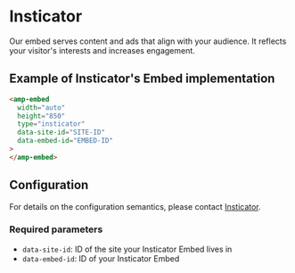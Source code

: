 # Insticator

Our embed serves content and ads that align with your audience. It reflects your visitor's interests and increases engagement.

## Example of Insticator's Embed implementation

```html
<amp-embed
  width="auto"
  height="850"
  type="insticator"
  data-site-id="SITE-ID"
  data-embed-id="EMBED-ID"
>
</amp-embed>
```

## Configuration

For details on the configuration semantics, please contact [Insticator](https://www.insticator.com/contact/).

### Required parameters

-   `data-site-id`: ID of the site your Insticator Embed lives in
-   `data-embed-id`: ID of your Insticator Embed
